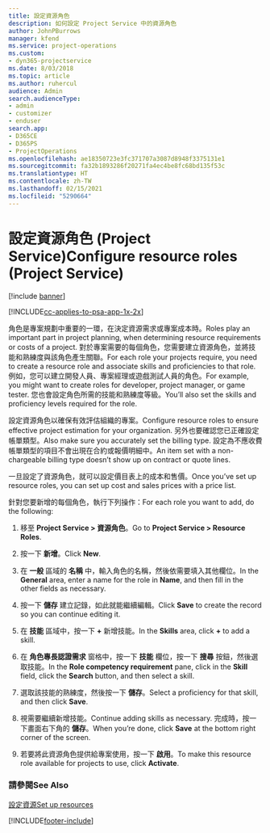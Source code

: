 ```yaml
---
title: 設定資源角色
description: 如何設定 Project Service 中的資源角色
author: JohnPBurrows
manager: kfend
ms.service: project-operations
ms.custom:
- dyn365-projectservice
ms.date: 8/03/2018
ms.topic: article
ms.author: ruhercul
audience: Admin
search.audienceType:
- admin
- customizer
- enduser
search.app:
- D365CE
- D365PS
- ProjectOperations
ms.openlocfilehash: ae18350723e3fc371707a3087d8948f3375131e1
ms.sourcegitcommit: fa32b1893286f20271fa4ec4be8fc68bd135f53c
ms.translationtype: HT
ms.contentlocale: zh-TW
ms.lasthandoff: 02/15/2021
ms.locfileid: "5290664"
---
```

# <a name="configure-resource-roles-project-service"></a><span data-ttu-id="3a90c-103">設定資源角色 (Project Service)</span><span class="sxs-lookup"><span data-stu-id="3a90c-103">Configure resource roles (Project Service)</span></span>

[!include [banner](../includes/psa-now-project-operations.md)]

[!INCLUDE[cc-applies-to-psa-app-1x-2x](../includes/cc-applies-to-psa-app-1x-2x.md)]

<span data-ttu-id="3a90c-104">角色是專案規劃中重要的一環，在決定資源需求或專案成本時。</span><span class="sxs-lookup"><span data-stu-id="3a90c-104">Roles play an important part in project planning, when determining resource requirements or costs of a project.</span></span> <span data-ttu-id="3a90c-105">對於專案需要的每個角色，您需要建立資源角色，並將技能和熟練度與該角色產生關聯。</span><span class="sxs-lookup"><span data-stu-id="3a90c-105">For each role your projects require, you need to create a resource role and associate skills and proficiencies to that role.</span></span> <span data-ttu-id="3a90c-106">例如，您可以建立開發人員、專案經理或遊戲測試人員的角色。</span><span class="sxs-lookup"><span data-stu-id="3a90c-106">For example, you might want to create roles for developer, project manager, or game tester.</span></span> <span data-ttu-id="3a90c-107">您也會設定角色所需的技能和熟練度等級。</span><span class="sxs-lookup"><span data-stu-id="3a90c-107">You’ll also set the skills and proficiency levels required for the role.</span></span>  
  
 <span data-ttu-id="3a90c-108">設定資源角色以確保有效評估組織的專案。</span><span class="sxs-lookup"><span data-stu-id="3a90c-108">Configure resource roles to ensure effective project estimation for your organization.</span></span>  <span data-ttu-id="3a90c-109">另外也要確認您已正確設定帳單類型。</span><span class="sxs-lookup"><span data-stu-id="3a90c-109">Also make sure you accurately set the billing type.</span></span> <span data-ttu-id="3a90c-110">設定為不應收費帳單類型的項目不會出現在合約或報價明細中。</span><span class="sxs-lookup"><span data-stu-id="3a90c-110">An item set with a non-chargeable billing type doesn’t show up on contract or quote lines.</span></span>  
  
 <span data-ttu-id="3a90c-111">一旦設定了資源角色，就可以設定價目表上的成本和售價。</span><span class="sxs-lookup"><span data-stu-id="3a90c-111">Once you’ve set up resource roles, you can set up cost and sales prices with a price list.</span></span>  
  
 <span data-ttu-id="3a90c-112">針對您要新增的每個角色，執行下列操作：</span><span class="sxs-lookup"><span data-stu-id="3a90c-112">For each role you want to add, do the following:</span></span>  
  
1.  <span data-ttu-id="3a90c-113">移至 **Project Service > 資源角色**。</span><span class="sxs-lookup"><span data-stu-id="3a90c-113">Go to **Project Service > Resource Roles**.</span></span>  
  
2.  <span data-ttu-id="3a90c-114">按一下 **新增**。</span><span class="sxs-lookup"><span data-stu-id="3a90c-114">Click **New**.</span></span>  
  
3.  <span data-ttu-id="3a90c-115">在 **一般** 區域的 **名稱** 中，輸入角色的名稱，然後依需要填入其他欄位。</span><span class="sxs-lookup"><span data-stu-id="3a90c-115">In the **General** area, enter a name for the role in **Name**, and then fill in the other fields as necessary.</span></span>  
  
4.  <span data-ttu-id="3a90c-116">按一下 **儲存** 建立記錄，如此就能繼續編輯。</span><span class="sxs-lookup"><span data-stu-id="3a90c-116">Click **Save** to create the record so you can continue editing it.</span></span>  
  
5.  <span data-ttu-id="3a90c-117">在 **技能** 區域中，按一下 **+** 新增技能。</span><span class="sxs-lookup"><span data-stu-id="3a90c-117">In the **Skills** area, click **+** to add a skill.</span></span>  
  
6.  <span data-ttu-id="3a90c-118">在 **角色專長認證需求** 窗格中，按一下 **技能** 欄位，按一下 **搜尋** 按鈕，然後選取技能。</span><span class="sxs-lookup"><span data-stu-id="3a90c-118">In the **Role competency requirement** pane, click in the **Skill** field, click the **Search** button, and then select a skill.</span></span>  
  
7.  <span data-ttu-id="3a90c-119">選取該技能的熟練度，然後按一下 **儲存**。</span><span class="sxs-lookup"><span data-stu-id="3a90c-119">Select a proficiency for that skill, and then click **Save**.</span></span>  
  
8.  <span data-ttu-id="3a90c-120">視需要繼續新增技能。</span><span class="sxs-lookup"><span data-stu-id="3a90c-120">Continue adding skills as necessary.</span></span> <span data-ttu-id="3a90c-121">完成時，按一下畫面右下角的 **儲存**。</span><span class="sxs-lookup"><span data-stu-id="3a90c-121">When you’re done, click **Save** at the bottom right corner of the screen.</span></span>  
  
9. <span data-ttu-id="3a90c-122">若要將此資源角色提供給專案使用，按一下 **啟用**。</span><span class="sxs-lookup"><span data-stu-id="3a90c-122">To make this resource role available for projects to use, click **Activate**.</span></span>  
  
### <a name="see-also"></a><span data-ttu-id="3a90c-123">請參閱</span><span class="sxs-lookup"><span data-stu-id="3a90c-123">See Also</span></span>  
 [<span data-ttu-id="3a90c-124">設定資源</span><span class="sxs-lookup"><span data-stu-id="3a90c-124">Set up resources</span></span>](../psa/set-up-resources.md)


[!INCLUDE[footer-include](../includes/footer-banner.md)]